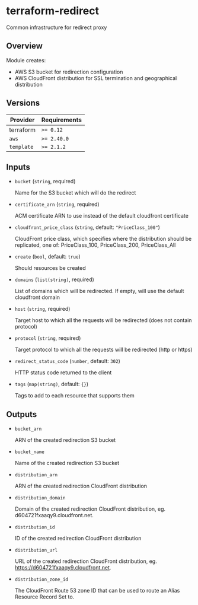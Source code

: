 # terraform-redirect

Common infrastructure for redirect proxy

## Overview

Module creates:

- AWS S3 bucket for redirection configuration
- AWS CloudFront distribution for SSL termination and geographical distribution

<!-- bin/docs -->

## Versions

| Provider | Requirements |
|-|-|
| terraform | `>= 0.12` |
| `aws` | `>= 2.40.0` |
| `template` | `>= 2.1.2` |

## Inputs

* `bucket` (`string`, required)

    Name for the S3 bucket which will do the redirect

* `certificate_arn` (`string`, required)

    ACM certificate ARN to use instead of the default cloudfront certificate

* `cloudfront_price_class` (`string`, default: `"PriceClass_100"`)

    CloudFront price class, which specifies where the distribution should be replicated, one of: PriceClass_100, PriceClass_200, PriceClass_All

* `create` (`bool`, default: `true`)

    Should resources be created

* `domains` (`list(string)`, required)

    List of domains which will be redirected. If empty, will use the default cloudfront domain

* `host` (`string`, required)

    Target host to which all the requests will be redirected (does not contain protocol)

* `protocol` (`string`, required)

    Target protocol to which all the requests will be redirected (http or https)

* `redirect_status_code` (`number`, default: `302`)

    HTTP status code returned to the client

* `tags` (`map(string)`, default: `{}`)

    Tags to add to each resource that supports them



## Outputs

* `bucket_arn`

    ARN of the created redirection S3 bucket

* `bucket_name`

    Name of the created redirection S3 bucket

* `distribution_arn`

    ARN of the created redirection CloudFront distribution

* `distribution_domain`

    Domain of the created redirection CloudFront distribution, eg. d604721fxaaqy9.cloudfront.net.

* `distribution_id`

    ID of the created redirection CloudFront distribution

* `distribution_url`

    URL of the created redirection CloudFront distribution, eg. https://d604721fxaaqy9.cloudfront.net.

* `distribution_zone_id`

    The CloudFront Route 53 zone ID that can be used to route an Alias Resource Record Set to.
